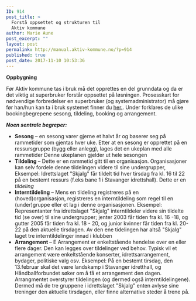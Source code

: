 ```yaml
---
ID: 914
post_title: >
  Forstå oppsettet og strukturen til
  Aktiv kommune
author: Marie Aune
post_excerpt: ""
layout: post
permalink: http://manual.aktiv-kommune.no/?p=914
published: true
post_date: 2017-11-10 10:53:36
---
```

<strong>Oppbygning </strong>

Før Aktiv kommune tas i bruk må det opprettes en del grunndata og da er det viktig at superbruker forstår oppsettet på løsningen. Prosesskart for nødvendige forbredelser en superbruker (og systemadministrator) må gjøre før han/hun kan ta i bruk systemet finner du [her.](http://manual.aktiv-kommune.no/wp-content/uploads/2018/01/Aktivkommune-prosesskart-for-nødvendige-forberedelser-for-systemadministrator-før-oppstart-PDF-3.pdf). Under forklares de ulike bookingbegrepene sesong, tildeling, booking og arrangement.

<strong><em>Noen sentrale begreper: </em></strong>
<ul>
 	<li><strong>Sesong</strong> – en sesong varer gjerne et halvt år og baserer seg på rammetider som gjentas hver uke. Etter at en sesong er opprettet på en ressursgruppe (bygg eller anlegg), lages det en ukeplan med alle rammetider Denne ukeplanen gjelder ut hele sesongen</li>
 	<li><strong>Tildeling</strong> – Dette er en rammetid gitt til en organisasjon. Organisasjoner kan selv fordele denne tildelingen videre til sine undergrupper, Eksempel: Idrettslaget "Skjalg" får tildelt tid hver tirsdag fra kl. 16 til 22 på en bestemt ressurs (f.eks bane 1 i Stavanger idrettshall). Dette er en <em>tildeling</em></li>
 	<li><strong>Interntildeling</strong> – Mens en tildeling registreres på en (hoved)organisasjon, registreres en interntildeling som regel til en (under)gruppe eller et lag i denne organisasjonen. Eksempel: Representanter fra idrettslaget "Skjalg" interntildeler videre sin tildelte tid (se over) til sine undergrupper; jenter 2003 får tiden fra kl. 16 -18, og gutter 2005 får tiden fra kl. 18 - 20, og junior kvinner får tiden fra kl. 20-22 på den aktuelle tirsdagen. Av den ene tidelingen har altså "Skjalg" laget tre interntildelinger innad i klubben</li>
 	<li><strong>Arrangement </strong>– E
Arrangement er enkeltstående hendelse over en eller flere dager. Den kan legges over tildelinger ved behov. Typisk vil et arrangement være enkeltstående konserter, idrettsarrangement, bydager, politiske valg osv. Eksempel: På en bestemt tirsdag, den 13.februar skal det være landskamp i Stavanger idretthall, og Håndballforbundet søker om å få et arrangement den dagen. Arrangmentet overstyrer tildelingen (og dermed også interntildelingene). Dermed må de tre gruppene i idrettslaget "Skjalg" enten avlyse sine treninger den aktuelle tirsdagen, eller finne alternative steder å trene på.</li>
</ul>
&nbsp;
